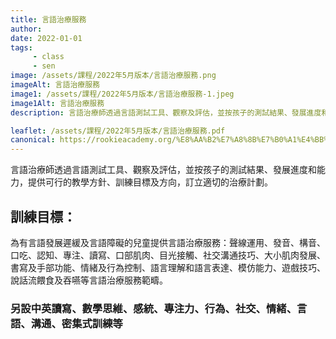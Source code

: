 ```yaml
---
title: 言語治療服務
author:
date: 2022-01-01
tags: 
     - class
     - sen
image: /assets/課程/2022年5月版本/言語治療服務.png
imageAlt: 言語治療服務
image1: /assets/課程/2022年5月版本/言語治療服務-1.jpeg
image1Alt: 言語治療服務
description: 言語治療師透過言語測試工具、觀察及評估，並按孩子的測試結果、發展進度和能力，提供可行的教學方針、訓練目標及方向，訂立適切的治療計劃。

leaflet: /assets/課程/2022年5月版本/言語治療服務.pdf
canonical: https://rookieacademy.org/%E8%AA%B2%E7%A8%8B%E7%B0%A1%E4%BB%8B/%E8%A8%80%E8%AA%9E%E6%B2%BB%E7%99%82%E6%9C%8D%E5%8B%99/
---
```



言語治療師透過言語測試工具、觀察及評估，並按孩子的測試結果、發展進度和能力，提供可行的教學方針、訓練目標及方向，訂立適切的治療計劃。

## 訓練目標：

為有言語發展遲緩及言語障礙的兒童提供言語治療服務：聲線運用、發音、構音、口吃、認知、專注、讀寫、口部肌肉、目光接觸、社交溝通技巧、大小肌肉發展、書寫及手部功能、情緒及行為控制、語言理解和語言表達、模仿能力、遊戲技巧、說話流餵食及吞嚥等言語治療服務範疇。

### 另設中英讀寫、數學思維、感統、專注力、行為、社交、情緒、言語、溝通、密集式訓練等
